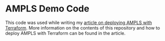 # AMPLS Demo Code
This code was used while writing my [article on deploying AMPLS with Terraform](https://lachlanwright.com/post/2021/ampls_with_terraform/).
More information on the contents of this repository and how to deploy AMPLS with Terraform can be
found in the article.
